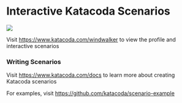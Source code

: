 # Interactive Katacoda Scenarios

[![](http://shields.katacoda.com/katacoda/windwalker/count.svg)](https://www.katacoda.com/windwalker "Get your profile on Katacoda.com")

Visit https://www.katacoda.com/windwalker to view the profile and interactive scenarios

### Writing Scenarios
Visit https://www.katacoda.com/docs to learn more about creating Katacoda scenarios

For examples, visit https://github.com/katacoda/scenario-example
